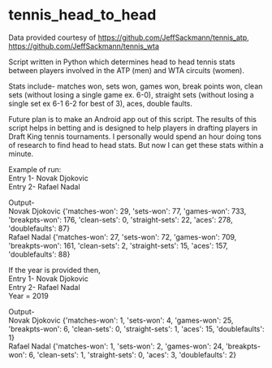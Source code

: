 # tennis_head_to_head

Data provided courtesy of https://github.com/JeffSackmann/tennis_atp, https://github.com/JeffSackmann/tennis_wta

Script written in Python which determines head to head tennis stats between players involved in the ATP (men) and WTA circuits (women).

Stats include- matches won, sets won, games won, break points won, clean sets (without losing a single game ex. 6-0), straight sets (without losing a single set ex 6-1 6-2 for best of 3), aces, double faults.

Future plan is to make an Android app out of this script. The results of this script helps in betting and is designed to help players in drafting players in Draft King tennis tournaments. 
I personally would spend an hour doing tons of research to find head to head stats. But now I can get these stats within a minute.

Example of run:  
Entry 1- Novak Djokovic  
Entry 2- Rafael Nadal  

Output-  
Novak Djokovic {'matches-won': 29, 'sets-won': 77, 'games-won': 733, 'breakpts-won': 176, 'clean-sets': 0, 'straight-sets': 22, 'aces': 278, 'doublefaults': 87}  
Rafael Nadal {'matches-won': 27, 'sets-won': 72, 'games-won': 709, 'breakpts-won': 161, 'clean-sets': 2, 'straight-sets': 15, 'aces': 157, 'doublefaults': 88}  
  
If the year is provided then,  
Entry 1- Novak Djokovic  
Entry 2- Rafael Nadal  
Year = 2019  

Output-  
Novak Djokovic {'matches-won': 1, 'sets-won': 4, 'games-won': 25, 'breakpts-won': 6, 'clean-sets': 0, 'straight-sets': 1, 'aces': 15, 'doublefaults': 1}  
Rafael Nadal {'matches-won': 1, 'sets-won': 2, 'games-won': 24, 'breakpts-won': 6, 'clean-sets': 1, 'straight-sets': 0, 'aces': 3, 'doublefaults': 2}  
